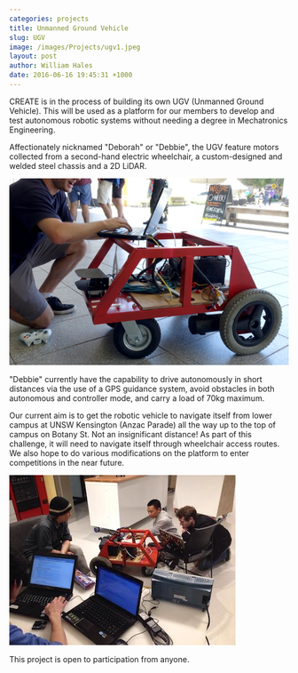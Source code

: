 ```yaml
---
categories: projects
title: Unmanned Ground Vehicle
slug: UGV
image: /images/Projects/ugv1.jpeg
layout: post
author: William Hales
date: 2016-06-16 19:45:31 +1000
---
```


CREATE is in the process of building its own UGV (Unmanned Ground Vehicle). This will be used as a platform for our members to develop and test autonomous robotic systems without needing a degree in Mechatronics Engineering.

Affectionately nicknamed "Deborah" or "Debbie", the UGV feature motors collected from a second-hand electric wheelchair, a custom-designed and welded steel chassis and a 2D LiDAR.

![](/images/Projects/ugv3.jpeg)

"Debbie" currently have the capability to drive autonomously in short distances via the use of a GPS guidance system, avoid obstacles in both autonomous and controller mode, and carry a load of 70kg maximum.

Our current aim is to get the robotic vehicle to navigate itself from lower campus at UNSW Kensington (Anzac Parade) all the way up to the top of campus on Botany St. Not an insignificant distance! As part of this challenge, it will need to navigate itself through wheelchair access routes. We also hope to do various modifications on the platform to enter competitions in the near future.

![](/images/Projects/ugv2.jpeg)

This project is open to participation from anyone.
